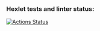 ### Hexlet tests and linter status:
[![Actions Status](https://github.com/tema-offline/python-project-49/actions/workflows/hexlet-check.yml/badge.svg)](https://github.com/tema-offline/python-project-49/actions)